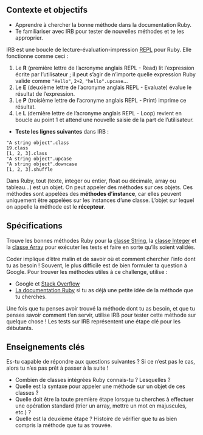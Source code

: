 ## Contexte et objectifs

-   Apprendre à chercher la bonne méthode dans la documentation Ruby.
-   Te familiariser avec IRB pour tester de nouvelles méthodes et te les approprier.

IRB est une boucle de lecture-évaluation-impression [REPL](http://en.wikipedia.org/wiki/Read%E2%80%93eval%E2%80%93print_loop) pour Ruby. Elle fonctionne comme ceci :

1.  Le **R** (première lettre de l’acronyme anglais REPL - Read) lit l’expression écrite par l’utilisateur ; il peut s’agir de n’importe quelle expression Ruby valide comme `"Hello"`, `2+2`, `"hello".upcase`…
2.  Le **E** (deuxième lettre de l’acronyme anglais REPL - Evaluate) évalue le résultat de l’expression.
3.  Le **P** (troisième lettre de l’acronyme anglais REPL - Print) imprime ce résultat.
4.  Le **L** (dernière lettre de l’acronyme anglais REPL - Loop) revient en boucle au point 1 et attend une nouvelle saisie de la part de l’utilisateur.

-   **Teste les lignes suivantes** dans IRB :

``` {.ruby}
"A string object".class
19.class
[1, 2, 3].class
"A string object".upcase
"A string object".downcase
[1, 2, 3].shuffle
```

Dans Ruby, tout (texte, integer ou entier, float ou décimale, array ou tableau…) est un objet. On peut appeler des méthodes sur ces objets. Ces méthodes sont appelées des **méthodes d’instance**, car elles peuvent uniquement être appelées sur les instances d’une classe. L’objet sur lequel on appelle la méthode est le **récepteur**.

## Spécifications

Trouve les bonnes méthodes Ruby pour la [classe String](http://ruby-doc.org/core-2.5.3/String.html), la [classe Integer](http://ruby-doc.org/core-2.5.3/Integer.html) et la [classe Array](http://ruby-doc.org/core-2.5.3/Array.html) pour exécuter les tests et faire en sorte qu’ils soient validés.

Coder implique d’être malin et de savoir où et comment chercher l’info dont tu as besoin ! Souvent, le plus difficile est de bien formuler ta question à Google. Pour trouver les méthodes utiles à ce challenge, utilise :

-   Google et [Stack Overflow](http://stackoverflow.com/)
-   [La documentation Ruby](http://ruby-doc.org) si tu as déjà une petite idée de la méthode que tu cherches.

Une fois que tu penses avoir trouvé la méthode dont tu as besoin, et que tu penses savoir comment t’en servir, utilise IRB pour tester cette méthode sur quelque chose ! Les tests sur IRB représentent une étape clé pour les débutants.

## Enseignements clés

Es-tu capable de répondre aux questions suivantes ? Si ce n’est pas le cas, alors tu n’es pas prêt à passer à la suite !

-   Combien de classes intégrées Ruby connais-tu ? Lesquelles ?
-   Quelle est la syntaxe pour appeler une méthode sur un objet de ces classes ?
-   Quelle doit être la toute première étape lorsque tu cherches à effectuer une opération standard (trier un array, mettre un mot en majuscules, etc.) ?
-   Quelle est la deuxième étape ? Histoire de vérifier que tu as bien compris la méthode que tu as trouvée.

